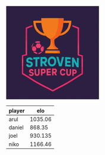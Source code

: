<img src="https://github.com/arulh/stroven-super-cup/blob/main/assets/ssc_icon.png?raw=true" width="250" />


| player   |      elo |
|----------|----------|
| arul     | 1035.06  |
| daniel   |  868.35  |
| joel     |  930.135 |
| niko     | 1166.46  |
